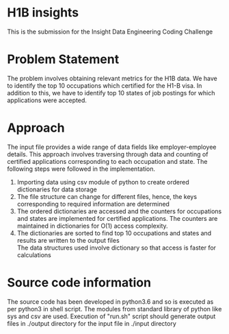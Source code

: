 # H1B insights
This is the submission for the Insight Data Engineering Coding Challenge
# Problem Statement
The problem involves obtaining relevant metrics for the H1B data. We have to identify the top 10 occupations which certified for the H1-B visa. In addition to this, we have to identify top 10 states of job postings for which applications were accepted.
# Approach
The input file provides a wide range of data fields like employer-employee details. 
This approach involves traversing through data and counting of certified applications corresponding to each occupation and state. The following steps were followed in the implementation.
1. Importing data using csv module of python to create ordered dictionaries for data storage
2. The file structure can change for different files, hence, the keys corresponding to required information are determined
3. The ordered dictionaries are accessed and the counters for occupations and states are implemented for certified applications. The counters are maintained in dictionaries for O(1) access complexity.
4. The dictionaries are sorted to find top 10 occupations and states and results are written to the output files  
The data structures used involve dictionary so that access is faster for calculations
# Source code information  
The source code has been developed in python3.6 and so is executed as per python3 in shell script. The modules from standard library of python like sys and csv are used. Execution of "run.sh" script should generate output files in ./output directory for the input file in ./input directory
